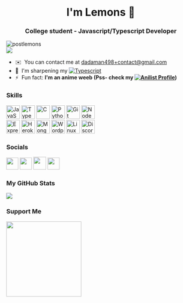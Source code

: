 <h1 align="center">I'm Lemons 🍋</h1>  
<h3 align="center">College student - Javascript/Typescript Developer</h3>  

<p align="left"> <img src="https://komarev.com/ghpvc/?username=postlemons&label=Profile%20views&color=ff69b4&style=for-the-badge" alt="postlemons" /><br><img src="https://wakatime.com/badge/user/83026340-540b-49d8-bbed-0cdf43ca0e37.svg" alt"wakatime stats"/></p> 

* ✉️  You can contact me at [dadaman498+contact@gmail.com](mailto:dadaman498+contact@gmail.com)
* 🧠  I'm sharpening my [![Typescript](https://img.shields.io/badge/Typescript-darkblue?logo=typescript)](https://www.typescriptlang.org/)
* ⚡  Fun fact: **I'm an anime weeb (Pss- check my [![Anilist Profile](https://img.shields.io/badge/Anilist-black?logo=anilist)](https://anilist.co/user/Lemons))**

### Skills 
<p align="left">
<a href="https://developer.mozilla.org/en-US/docs/Web/JavaScript" target="_blank" rel="noreferrer"><img src="https://raw.githubusercontent.com/danielcranney/readme-generator/main/public/icons/skills/javascript-colored.svg" width="36" height="36" alt="JavaScript" /></a> <a href="https://www.typescriptlang.org/" target="_blank" rel="noreferrer"><img src="https://raw.githubusercontent.com/danielcranney/readme-generator/main/public/icons/skills/typescript-colored.svg" width="36" height="36" alt="TypeScript" /></a> <a href="https://docs.microsoft.com/en-us/cpp/?view=msvc-170" target="_blank" rel="noreferrer"><img src="https://raw.githubusercontent.com/danielcranney/readme-generator/main/public/icons/skills/c-colored.svg" width="36" height="36" alt="C" /></a> <a href="https://www.python.org/" target="_blank" rel="noreferrer"><img src="https://raw.githubusercontent.com/danielcranney/readme-generator/main/public/icons/skills/python-colored.svg" width="36" height="36" alt="Python" /></a> <a href="https://git-scm.com/" target="_blank" rel="noreferrer"><img src="https://raw.githubusercontent.com/danielcranney/readme-generator/main/public/icons/skills/git-colored.svg" width="36" height="36" alt="Git" /></a> <a href="https://nodejs.org/en/" target="_blank" rel="noreferrer"><img src="https://raw.githubusercontent.com/danielcranney/readme-generator/main/public/icons/skills/nodejs-colored.svg" width="36" height="36" alt="NodeJS" /></a><br><a href="https://expressjs.com/" target="_blank" rel="noreferrer"><img src="https://raw.githubusercontent.com/danielcranney/readme-generator/main/public/icons/skills/express-colored.svg" width="36" height="36" alt="Express" /></a> <a href="https://www.heroku.com/" target="_blank" rel="noreferrer"><img src="https://raw.githubusercontent.com/danielcranney/readme-generator/main/public/icons/skills/heroku-colored.svg" width="36" height="36" alt="Heroku" /></a> <a href="https://www.mongodb.com/" target="_blank" rel="noreferrer"><img src="https://raw.githubusercontent.com/danielcranney/readme-generator/main/public/icons/skills/mongodb-colored.svg" width="36" height="36" alt="MongoDB" /></a> <a href="https://wordpress.com" target="_blank" rel="noreferrer"><img src="https://raw.githubusercontent.com/danielcranney/readme-generator/main/public/icons/skills/wordpress-colored.svg" width="36" height="36" alt="Wordpress" /></a> <a href="https://www.linux.org" target="_blank" rel="noreferrer"><img src="https://raw.githubusercontent.com/danielcranney/readme-generator/main/public/icons/skills/linux-colored.svg" width="36" height="36" alt="Linux" /></a> <a href="https://discord.js.org/" target="_blank" rel="noreferrer"><img src="https://www.vectorlogo.zone/logos/js_discord/js_discord-icon.svg" width="36" height="36" alt="Discord.js" /></a></p>

### Socials

<p align="left"> <a href="https://discord.com/users/852730635063656462" target="_blank" rel="noreferrer"><img src="https://raw.githubusercontent.com/danielcranney/readme-generator/main/public/icons/socials/discord.svg" width="32" height="32" /></a> <a href="https://anilist.co/user/Lemons" target="_blank" rel="noreferrer"><img src="https://upload.wikimedia.org/wikipedia/commons/6/61/AniList_logo.svg" width="32" height="32" /></a> <a href="https://www.last.fm/user/SenpailVIP" target="_blank" rel="noreferrer"><img src="https://upload.wikimedia.org/wikipedia/commons/b/b7/Last.fm_favicon.png" width="34" height="34" /></a> <a href="https://stats.fm/postlemons" target="_blank" rel="noreferrer"><img src="https://stats.fm/icons/android-chrome-192x192.png" width="32" height="32" /></a></p>

### My GitHub Stats

<a href="http://www.github.com/postlemons"><img src="https://github-readme-streak-stats.herokuapp.com/?user=postlemons&stroke=ffffff&background=1c1917&ring=ec4899&fire=ec4899&currStreakNum=ffffff&currStreakLabel=ec4899&sideNums=ffffff&sideLabels=ffffff&dates=ffffff&hide_border=true" /></a>

<!--<a href="https://github.com/postlemons" align="left"><img src="https://github-readme-stats.vercel.app/api/top-langs/?username=postlemons&langs_count=10&icon_color=0891b2&bg_color=40,0E0725,5C03BC,E536AB&title_color=fff&text_color=fff&hide_border=true&locale=en&custom_title=Top%20%Languages" alt="Top Languages Used" /></a>-->

<!--<a href="http://www.github.com/itsmohamed205"><img src="https://github-readme-stats.vercel.app/api/wakatime?username=itsmohamed205&hide_border=true&layout=compact&bg_color=40,0E0725,5C03BC,E536AB&title_color=fff&text_color=fff" alt="Wakatime Stats" /></a> -->

<!--<b>Top Repositories</b>-->

<!--<div width="100%" align="center"><a href="https://github.com/postlemons/nomyo" align="left"><img align="left" width="45%" src="https://github-readme-stats.vercel.app/api/pin/?username=postlemons&repo=nomyo&icon_color=0891b2&bg_color=40,0E0725,5C03BC,E536AB&title_color=fff&text_color=fff&hide_border=true&locale=en" /></a>  <!--<a href="https://github.com/itsmohamed205/kanna-san" align="right"><img align="right" width="45%" src="https://github-readme-stats.vercel.app/api/pin/?username=itsmohamed205&repo=kanna-san&icon_color=0891b2&bg_color=40,0E0725,5C03BC,E536AB&title_color=fff&text_color=fff&hide_border=true&locale=en" /></a></div><br /><br /><br /><br /><br /><br /><br />-->

### Support Me

<a href="https://www.buymeacoffee.com/itsmohamed205"><img src="https://cdn.buymeacoffee.com/buttons/v2/default-yellow.png" width="200" /></a>
